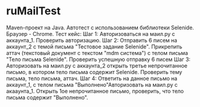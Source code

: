 # ruMailTest
Maven-проект на Java.
Автотест с использованием библиотеки Selenide. Браузер - Chrome.
Тест кейс:
Шаг 1:
Авторизоваться на маил.ру с аккаунта_1.
Проверить авторизацию.
Шаг 2:
Отправить 6 писем на аккаунт_2 с темой письма "Тестовое задание Selenide".
Прикрепить аттач (текстовый документ с текстом "mdm система") с телом письма "Тело письма Selenide".
Проверить успешную отправку 6 писем
Шаг 3:
Авторизовать на маил.ру с аккаунта_2 открыть третье непрочитанное письмо, в котором тело письма содержит Selenide.
Проверить тему письма, тело письма, аттач. 
Шаг 4:
Ответить на данное письмо на аккаунт_1, с телом письма "Выполнено"Авторизовать на маил.ру с акааунта_1.
Открыть 1ое непрочитанное письмо, проверить, что тело письма содержит "Выполнено".
